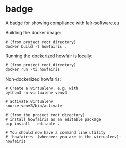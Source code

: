 # badge
A badge for showing compliance with fair-software.eu



Building the docker image:

```shell
# (from project root directory)
docker build -t howfairis .
```

Running the dockerized howfair is locally:

```shell
# (from project root directory)
docker run -ti howfairis
```

Non-dockerized howfairis:

```shell
# Create a virtualenv, e.g. with
python3 -m virtualenv venv3

# activate virtualenv
source venv3/bin/activate

# (from the project root directory)
# install howfairis as an editable package
pip install --editable .

# You should now have a command line utility 
# 'howfairis' (whenever you are in the virtualenv):
howfairis

```

